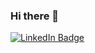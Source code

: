 ### Hi there 👋

[![LinkedIn Badge](https://img.shields.io/badge/Joao%20Ceron-0077B5?style=for-the-badge&logo=linkedin&logoColor=white)](https://www.linkedin.com/in/ceron/)

<!---
joaoceron/joaoceron is a ✨ special ✨ repository because its `README.md` (this file) appears on your GitHub profile.
You can click the Preview link to take a look at your changes.
--->
